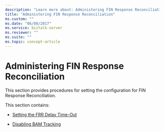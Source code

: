```yaml
---
description: "Learn more about: Administering FIN Response Reconciliation"
title: "Administering FIN Response Reconciliation"
ms.custom: ""
ms.date: "06/08/2017"
ms.service: biztalk-server
ms.reviewer: ""
ms.suite: ""
ms.topic: concept-article
---
```

# Administering FIN Response Reconciliation
This section provides procedures for setting the configuration for FIN Response Reconciliation.  
  
 This section contains:  
  
-   [Setting the FRR Delay Time-Out](../../adapters-and-accelerators/accelerator-swift/setting-the-frr-delay-time-out.md)  
  
-   [Disabling BAM Tracking](../../adapters-and-accelerators/accelerator-swift/disabling-bam-tracking.md)

